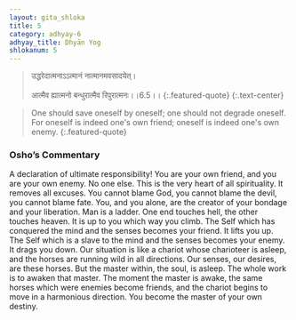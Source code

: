 ```yaml
---
layout: gita_shloka
title: 5
category: adhyay-6
adhyay_title: Dhyān Yog
shlokanum: 5
---
```


> उद्धरेदात्मनाऽऽत्मानं नात्मानमवसादयेत्।<br><br>आत्मैव ह्यात्मनो बन्धुरात्मैव रिपुरात्मनः।।6.5।।
{:.featured-quote} 
{:.text-center}

> One should save oneself by oneself; one should not degrade oneself. For oneself is indeed one's own friend; oneself is indeed one's own enemy.
{:.featured-quote}

### Osho’s Commentary
A declaration of ultimate responsibility! You are your own friend, and you are your own enemy. No one else.
This is the very heart of all spirituality. It removes all excuses. You cannot blame God, you cannot blame the devil, you cannot blame fate. You, and you alone, are the creator of your bondage and your liberation.
Man is a ladder. One end touches hell, the other touches heaven. It is up to you which way you climb. The Self which has conquered the mind and the senses becomes your friend. It lifts you up. The Self which is a slave to the mind and the senses becomes your enemy. It drags you down.
Our situation is like a chariot whose charioteer is asleep, and the horses are running wild in all directions. Our senses, our desires, are these horses. But the master within, the soul, is asleep. The whole work is to awaken that master. The moment the master is awake, the same horses which were enemies become friends, and the chariot begins to move in a harmonious direction. You become the master of your own destiny.
